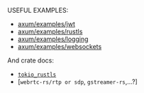 USEFUL EXAMPLES:
- [axum/examples/jwt](https://github.com/tokio-rs/axum/tree/main/examples/jwt)
- [axum/examples/rustls](https://github.com/tokio-rs/axum/tree/main/examples/tls-rustls)
- [axum/examples/logging](https://github.com/tokio-rs/axum/tree/main/examples/tracing-aka-logging)
- [axum/examples/websockets](https://github.com/tokio-rs/axum/tree/main/examples/websockets)

And crate docs:
- [`tokio_rustls`](https://docs.rs/tokio-rustls/latest/tokio_rustls/index.html)
- [`webrtc-rs/rtp or sdp`, `gstreamer-rs`,...?]
